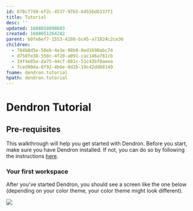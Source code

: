 ```yaml
---
id: 678c77d9-ef2c-4537-97b5-64556d6337f1
title: Tutorial
desc: ''
updated: 1608058098603
created: 1608051264282
parent: b0fe6ef7-1553-4280-bc45-a71824c2ce36
children:
  - 784b8d5e-58eb-4e3e-98b0-8ed1690abc74
  - d758fe38-558c-4f20-a091-cac146a781cb
  - 19f4e85e-da75-44cf-881c-51c43bf8aeea
  - 7ced90da-8f92-4b6e-8d2b-19c42dd68149
fname: dendron.tutorial
hpath: dendron.tutorial
---
```

# Dendron Tutorial

## Pre-requisites

This walkthrough will help you get started with Dendron. Before you start, make sure you have Dendron installed. If not, you can do so by following the instructions [here](d95b93bf-5e6f-4dd0-b7d7-c8e29e061876).

### Your first workspace

After you've started Dendron, you should see a screen like the one below (depending on your color theme, your color theme might look different).

![](https://foundation-prod-assetspublic53c57cce-8cpvgjldwysl.s3-us-west-2.amazonaws.com/assets/images/quickstart.workspace.jpg)

